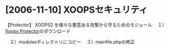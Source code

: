 # [2006-11-10] XOOPSセキュリティ


【Protector】
XOOPS2 を様々な悪意ある攻撃から守るためのモジュール
　１）<a href="http://xoops.peak.ne.jp/md/mydownloads/singlefile.php?lid=56" target="_blank">Xoops Protector</a>のダウンロード

　２）modulesディレクトリにコピー
　３）mainfile.phpの修正
